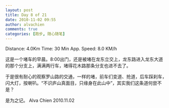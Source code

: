 ```yaml
---
layout: post
title: Day 8 of 21
date: 2010-11-02 09:55
author: alvachien
comments: true
categories: [跑步, 随心随笔]
---
```

Distance: 4.0Km
Time: 30 Min
App. Speed: 8.0 KM/h

这是一个堵车的早晨。8:00出门，还是被堵在龙东立交上，龙东路进入龙东大道的那个分支上，满满两行车，堵得花木路那条分支也进不去了。

于是很有耐心的观察罗山路的交通，一样的堵，前车们变道、抢道，后车踩刹车，闪大灯，按喇叭。“不识庐山真面目，只缘身在此山中”，其实我们这条道何尝不是？

是为之记。
Alva Chien
2010.11.02
